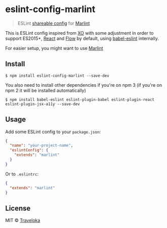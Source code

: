 # eslint-config-marlint

> ESLint [shareable config](http://eslint.org/docs/developer-guide/shareable-configs.html) for [Marlint](https://github.com/traveloka/javascript/packages/marlint)

This is ESLint config inspired from [XO](https://github.com/sindresorhus/xo) with some adjustment in order to support ES2015+, [React](https://facebook.github.io/react) and [Flow](http://flowtype.org/) by default, using [babel-eslint](https://github.com/babel/babel-eslint) internally.

For easier setup, you might want to use [Marlint](https://github.com/traveloka/javascript/packages/marlint)

## Install

```
$ npm install eslint-config-marlint --save-dev
```

You also need to install other dependencies if you're on npm 3 (if you're on npm 2 it will be installed automatically)

```
$ npm install babel-eslint eslint-plugin-babel eslint-plugin-react eslint-plugin-jsx-a11y --save-dev
```

## Usage

Add some ESLint config to your `package.json`:

```json
{
  "name": "your-project-name",
  "eslintConfig": {
    "extends": "marlint"
  }
}
```

Or to `.eslintrc`:

```json
{
  "extends": "marlint"
}
```

## License

MIT © [Traveloka](https://www.traveloka.com)
